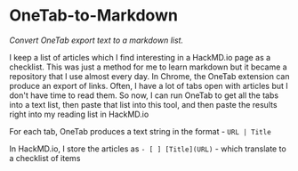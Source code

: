 # OneTab-to-Markdown
_Convert OneTab export text to a markdown list._

I keep a list of articles which I find interesting in a HackMD.io page as a checklist.
This was just a method for me to learn markdown but it became a repository that I use almost every day.
In Chrome, the OneTab extension can produce an export of links.
Often, I have a lot of tabs open with articles but I don't have time to read them.
So now, I can run OneTab to get all the tabs into a text list, then paste that list into this tool, and then paste the results right into my reading list in HackMD.io

For each tab, OneTab produces a text string in the format - `URL | Title`

In HackMD.io, I store the articles as `- [ ] [Title](URL)` - which translate to a checklist of items
